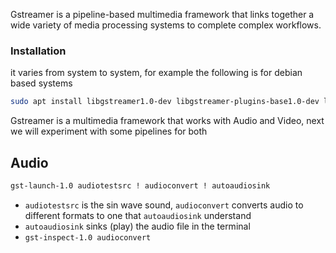 Gstreamer is a pipeline-based multimedia framework that links together a wide variety of media processing systems to complete complex workflows.

### Installation
it varies from system to system, for example the following is for debian based systems
```bash
sudo apt install libgstreamer1.0-dev libgstreamer-plugins-base1.0-dev libgstreamer-plugins-bad1.0-dev gstreamer1.0-plugins-base gstreamer1.0-plugins-good gstreamer1.0-plugins-bad gstreamer1.0-plugins-ugly gstreamer1.0-libav gstreamer1.0-doc gstreamer1.0-tools gstreamer1.0-x gstreamer1.0-alsa gstreamer1.0-gl gstreamer1.0-gtk3 gstreamer1.0-qt5 gstreamer1.0-pulseaudio
```

Gstreamer is a multimedia framework that works with Audio and Video, next we will experiment with some pipelines for both 

## Audio
```bash
gst-launch-1.0 audiotestsrc ! audioconvert ! autoaudiosink
```
-   `audiotestsrc` is the sin wave sound, `audioconvert` converts audio to different formats to one that `autoaudiosink` understand
-   `autoaudiosink` sinks (play) the audio file in the terminal
-   `gst-inspect-1.0 audioconvert`
